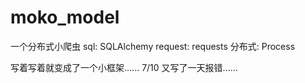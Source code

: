 # moko_model
一个分布式小爬虫
sql:
    SQLAlchemy
request:
    requests
分布式:
    Process

写着写着就变成了一个小框架......
 7/10
又写了一天报错......